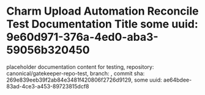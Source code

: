 # Charm Upload Automation Reconcile Test Documentation Title some uuid: 9e60d971-376a-4ed0-aba3-59056b320450
 placeholder documentation content for testing,  repository: canonical/gatekeeper-repo-test,  branch: ,  commit sha: 269e839eeb39f2ab84e3481f420806f2726d9129,  some uuid: ae64bdee-83ad-4ce3-a453-89723815dcf8